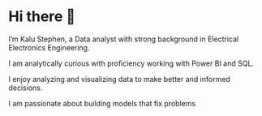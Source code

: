# Hi there 👋

I’m Kalu Stephen, a Data analyst with strong background in Electrical Electronics Engineering.

I am analytically curious with proficiency working with Power BI and SQL.

I enjoy analyzing and visualizing data to make better and informed decisions.

I am passionate about building models that fix problems
